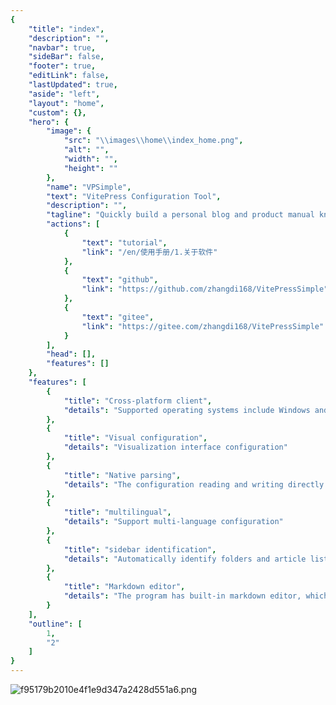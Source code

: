 ```yaml
---
{
    "title": "index",
    "description": "",
    "navbar": true,
    "sideBar": false,
    "footer": true,
    "editLink": false,
    "lastUpdated": true,
    "aside": "left",
    "layout": "home",
    "custom": {},
    "hero": {
        "image": {
            "src": "\\images\\home\\index_home.png",
            "alt": "",
            "width": "",
            "height": ""
        },
        "name": "VPSimple",
        "text": "VitePress Configuration Tool",
        "description": "",
        "tagline": "Quickly build a personal blog and product manual knowledge base",
        "actions": [
            {
                "text": "tutorial",
                "link": "/en/使用手册/1.关于软件"
            },
            {
                "text": "github",
                "link": "https://github.com/zhangdi168/VitePressSimple"
            },
            {
                "text": "gitee",
                "link": "https://gitee.com/zhangdi168/VitePressSimple"
            }
        ],
        "head": [],
        "features": []
    },
    "features": [
        {
            "title": "Cross-platform client",
            "details": "Supported operating systems include Windows and macOS."
        },
        {
            "title": "Visual configuration",
            "details": "Visualization interface configuration"
        },
        {
            "title": "Native parsing",
            "details": "The configuration reading and writing directly parse the original configuration file of vitepress, without relying on third-party data storage."
        },
        {
            "title": "multilingual",
            "details": "Support multi-language configuration"
        },
        {
            "title": "sidebar identification",
            "details": "Automatically identify folders and article lists and generate sidebars"
        },
        {
            "title": "Markdown editor",
            "details": "The program has built-in markdown editor, which allows document editing within the program"
        }
    ],
    "outline": [
        1,
        "2"
    ]
}
---
```

<style>
:root { 
  --vp-home-hero-name-color: transparent;
  --vp-home-hero-name-background: -webkit-linear-gradient(120deg, #bd34fe 30%, #41d1ff);

  --vp-home-hero-image-background-image: linear-gradient(-45deg, #bd34fe 20%, #47caff 20%);
  --vp-home-hero-image-filter: blur(44px);
}

@media (min-width: 640px) {
  :root {
    --vp-home-hero-image-filter: blur(56px);
  }
}

@media (min-width: 960px) {
  :root {
    --vp-home-hero-image-filter: blur(68px);
  }
}
</style>
![f95179b2010e4f1e9d347a2428d551a6.png](/vpstatic/images/20240413/f95179b2-010e-4f1e-9d34-7a2428d551a6.png)
